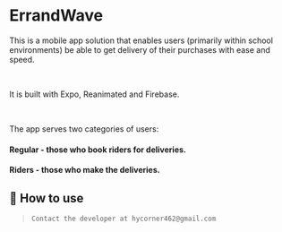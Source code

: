 # ErrandWave

<p>
  This is a mobile app solution that enables users (primarily within school environments) be able to get delivery of their purchases with ease and speed.
</p>

<br />

<p>It is built with Expo, Reanimated and Firebase.</p>

<br />

<p>The app serves two categories of users:</p>

#### Regular - those who book riders for deliveries.

#### Riders - those who make the deliveries.

## 🚀 How to use

> `Contact the developer at hycorner462@gmail.com`
